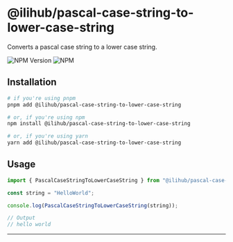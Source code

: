 # @ilihub/pascal-case-string-to-lower-case-string

Converts a pascal case string to a lower case string.

![NPM Version](https://img.shields.io/npm/v/%40ilihub%2Fpascal-case-string-to-lower-case-string?color=33cd56&logo=npm)
![NPM](https://img.shields.io/npm/l/%40ilihub%2Fpascal-case-string-to-lower-case-string)

## Installation

```bash
# if you're using pnpm
pnpm add @ilihub/pascal-case-string-to-lower-case-string

# or, if you're using npm
npm install @ilihub/pascal-case-string-to-lower-case-string

# or, if you're using yarn
yarn add @ilihub/pascal-case-string-to-lower-case-string
```

## Usage

```javascript
import { PascalCaseStringToLowerCaseString } from "@ilihub/pascal-case-string-to-lower-case-string";

const string = "HelloWorld";

console.log(PascalCaseStringToLowerCaseString(string));

// Output
// hello world
```

---
